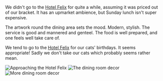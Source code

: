 We didn't go to the
[Hotel Felix](https://www.hotelfelix.co.uk/)
for quite a while, assuming it was priced out of
our bracket.  It has an upmarket ambience, but Sunday
lunch isn't super expensive.

The artwork round the dining area sets the mood.
Modern, stylish.  The service is good and mannered and
genteel.  The food is well prepared, and one feels
well take care of.

We tend to go to the [Hotel Felix](https://www.hotelfelix.co.uk/) for our cats'
birthdays.  It seems appropriate!  Sadly we don't take
our cats which probably seems rather mean.

![Approaching the Hotel Felix](DSCF2261.JPG)
![The dining room decor](DSCF2263.JPG)
![More dining room decor](DSCF2264.JPG)
